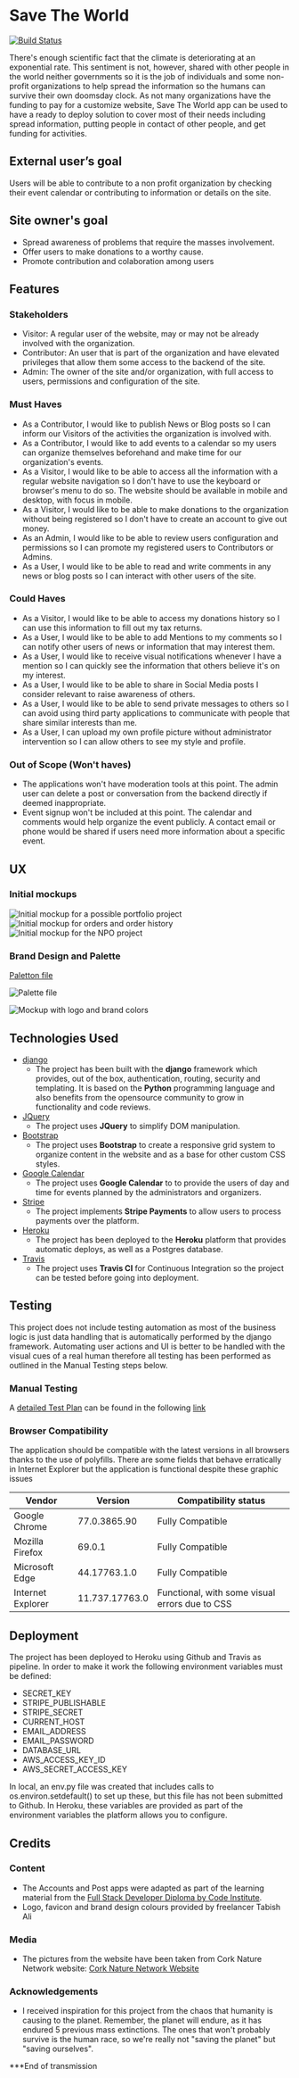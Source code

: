 # Save The World

[![Build Status](https://travis-ci.com/Narshe1412/Code-Institute-Django-Project.svg?branch=master)](https://travis-ci.com/Narshe1412/Code-Institute-Django-Project)

There's enough scientific fact that the climate is deteriorating at an exponential rate. This sentiment is not, however, shared with other people in the world neither governments so it is the job of individuals and some non-profit organizations to help spread the information so the humans can survive their own doomsday clock.
As not many organizations have the funding to pay for a customize website, Save The World app can be used to have a ready to deploy solution to cover most of their needs including spread information, putting people in contact of other people, and get funding for activities.

## External user’s goal

Users will be able to contribute to a non profit organization by checking their event calendar or contributing to information or details on the site.

## Site owner's goal

- Spread awareness of problems that require the masses involvement.
- Offer users to make donations to a worthy cause.
- Promote contribution and colaboration among users

## Features

### Stakeholders

- Visitor: A regular user of the website, may or may not be already involved with the organization.
- Contributor: An user that is part of the organization and have elevated privileges that allow them some access to the backend of the site.
- Admin: The owner of the site and/or organization, with full access to users, permissions and configuration of the site.

### Must Haves

- As a Contributor, I would like to publish News or Blog posts so I can inform our Visitors of the activities the organization is involved with.
- As a Contributor, I would like to add events to a calendar so my users can organize themselves beforehand and make time for our organization's events.
- As a Visitor, I would like to be able to access all the information with a regular website navigation so I don't have to use the keyboard or browser's menu to do so. The website should be available in mobile and desktop, with focus in mobile.
- As a Visitor, I would like to be able to make donations to the organization without being registered so I don't have to create an account to give out money.
- As an Admin, I would like to be able to review users configuration and permissions so I can promote my registered users to Contributors or Admins.
- As a User, I would like to be able to read and write comments in any news or blog posts so I can interact with other users of the site.

### Could Haves

- As a Visitor, I would like to be able to access my donations history so I can use this information to fill out my tax returns.
- As a User, I would like to be able to add Mentions to my comments so I can notify other users of news or information that may interest them.
- As a User, I would like to receive visual notifications whenever I have a mention so I can quickly see the information that others believe it's on my interest.
- As a User, I would like to be able to share in Social Media posts I consider relevant to raise awareness of others.
- As a User, I would like to be able to send private messages to others so I can avoid using third party applications to communicate with people that share similar interests than me.
- As a User, I can upload my own profile picture without administrator intervention so I can allow others to see my style and profile.

### Out of Scope (Won't haves)

- The applications won't have moderation tools at this point. The admin user can delete a post or conversation from the backend directly if deemed inappropriate.
- Event signup won't be included at this point. The calendar and comments would help organize the event publicly. A contact email or phone would be shared if users need more information about a specific event.

## UX

### Initial mockups

![Initial mockup for a possible portfolio project](docs/initial01.jpg "Desktop design")
![Initial mockup for orders and order history](docs/initial03.jpg "Desktop design")
![Initial mockup for the NPO project](docs/initial02.jpg "Desktop design")

### Brand Design and Palette

[Paletton file](docs/paletton.html)

![Palette file](docs/palette.png "Palette and colour coding")

![Mockup with logo and brand colors](docs/mockup-with-logo.png "Advanced mockup with logo and brand colors")

## Technologies Used

- [django](https://www.djangoproject.com/)
  - The project has been built with the **django** framework which provides, out of the box, authentication, routing, security and templating. It is based on the **Python** programming language and also benefits from the opensource community to grow in functionality and code reviews.
- [JQuery](https://jquery.com)
  - The project uses **JQuery** to simplify DOM manipulation.
- [Bootstrap](https://getbootstrap.com/)
  - The project uses **Bootstrap** to create a responsive grid system to organize content in the website and as a base for other custom CSS styles.
- [Google Calendar](https://calendar.google.com/)
  - The project uses **Google Calendar** to to provide the users of day and time for events planned by the administrators and organizers.
- [Stripe](https://stripe.com/)
  - The project implements **Stripe Payments** to allow users to process payments over the platform.
- [Heroku](https://www.heroku.com/)
  - The project has been deployed to the **Heroku** platform that provides automatic deploys, as well as a Postgres database.
- [Travis](https://travis-ci.com/)
  - The project uses **Travis CI** for Continuous Integration so the project can be tested before going into deployment.

## Testing

This project does not include testing automation as most of the business logic is just data handling that is automatically performed by the django framework. Automating user actions and UI is better to be handled with the visual cues of a real human therefore all testing has been performed as outlined in the Manual Testing steps below.

### Manual Testing

A [detailed Test Plan](docs/test-cases.md) can be found in the following [link](docs/test-cases.md)

### Browser Compatibility

The application should be compatible with the latest versions in all browsers thanks to the use of polyfills. There are some fields that behave erratically in Internet Explorer but the application is functional despite these graphic issues

| Vendor            | Version        | Compatibility status                           |
| ----------------- | -------------- | ---------------------------------------------- |
| Google Chrome     | 77.0.3865.90   | Fully Compatible                               |
| Mozilla Firefox   | 69.0.1         | Fully Compatible                               |
| Microsoft Edge    | 44.17763.1.0   | Fully Compatible                               |
| Internet Explorer | 11.737.17763.0 | Functional, with some visual errors due to CSS |

## Deployment

The project has been deployed to Heroku using Github and Travis as pipeline. In order to make it work the following environment variables must be defined:

- SECRET_KEY
- STRIPE_PUBLISHABLE
- STRIPE_SECRET
- CURRENT_HOST
- EMAIL_ADDRESS
- EMAIL_PASSWORD
- DATABASE_URL
- AWS_ACCESS_KEY_ID
- AWS_SECRET_ACCESS_KEY

In local, an env.py file was created that includes calls to os.environ.setdefault() to set up these, but this file has not been submitted to Github.
In Heroku, these variables are provided as part of the environment variables the platform allows you to configure.

## Credits

### Content

- The Accounts and Post apps were adapted as part of the learning material from the [Full Stack Developer Diploma by Code Institute](https://codeinstitute.net/full-stack-software-development-diploma/).
- Logo, favicon and brand design colours provided by freelancer Tabish Ali

### Media

- The pictures from the website have been taken from Cork Nature Network website: [Cork Nature Network Website](https://corknaturenetwork.ie/)

### Acknowledgements

- I received inspiration for this project from the chaos that humanity is causing to the planet. Remember, the planet will endure, as it has endured 5 previous mass extinctions. The ones that won't probably survive is the human race, so we're really not "saving the planet" but "saving ourselves".

\*\*\*End of transmission
